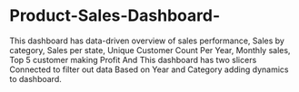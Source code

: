 # Product-Sales-Dashboard-
This dashboard has data-driven overview of sales performance, Sales by category, Sales per state, Unique Customer Count Per Year, Monthly sales, Top 5 customer making Profit And This dashboard has two slicers Connected to filter out data Based on Year and Category adding dynamics to dashboard.  
